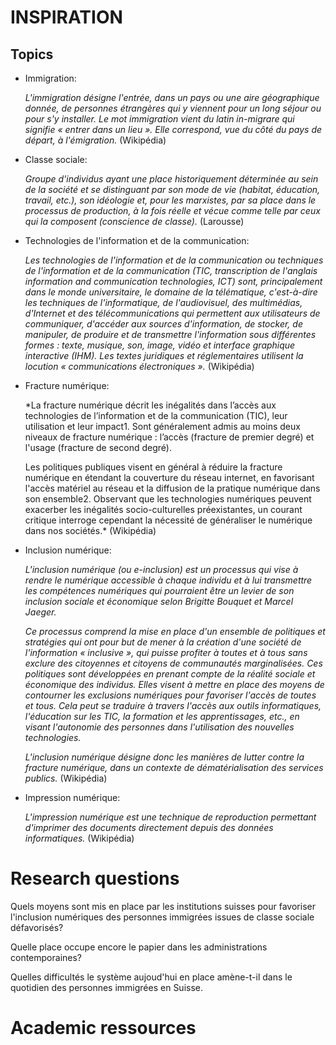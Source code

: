 # INSPIRATION

## Topics

- Immigration: 

    *L'immigration désigne l'entrée, dans un pays ou une aire géographique donnée, de personnes étrangères qui y viennent pour un long séjour ou pour s'y installer. Le mot immigration vient du latin in-migrare qui signifie « entrer dans un lieu ». Elle correspond, vue du côté du pays de départ, à l'émigration.* (Wikipédia)

- Classe sociale: 

    *Groupe d'individus ayant une place historiquement déterminée au sein de la société et se distinguant par son mode de vie (habitat, éducation, travail, etc.), son idéologie et, pour les marxistes, par sa place dans le processus de production, à la fois réelle et vécue comme telle par ceux qui la composent (conscience de classe).* (Larousse)

- Technologies de l'information et de la communication:

    *Les technologies de l'information et de la communication ou techniques de l'information et de la communication (TIC, transcription de l'anglais information and communication technologies, ICT) sont, principalement dans le monde universitaire, le domaine de la télématique, c'est-à-dire les techniques de l'informatique, de l'audiovisuel, des multimédias, d'Internet et des télécommunications qui permettent aux utilisateurs de communiquer, d'accéder aux sources d'information, de stocker, de manipuler, de produire et de transmettre l'information sous différentes formes : texte, musique, son, image, vidéo et interface graphique interactive (IHM). Les textes juridiques et réglementaires utilisent la locution « communications électroniques ».* (Wikipédia)

- Fracture numérique:

    *La fracture numérique décrit les inégalités dans l’accès aux technologies de l’information et de la communication (TIC), leur utilisation et leur impact1. Sont généralement admis au moins deux niveaux de fracture numérique : l’accès (fracture de premier degré) et l'usage (fracture de second degré). 
    
    Les politiques publiques visent en général à réduire la fracture numérique en étendant la couverture du réseau internet, en favorisant l'accès matériel au réseau et la diffusion de la pratique numérique dans son ensemble2. Observant que les technologies numériques peuvent exacerber les inégalités socio-culturelles préexistantes, un courant critique interroge cependant la nécessité de généraliser le numérique dans nos sociétés.* (Wikipédia)

- Inclusion numérique:

    *L'inclusion numérique (ou e-inclusion) est un processus qui vise à rendre le numérique accessible à chaque individu et à lui transmettre les compétences numériques qui pourraient être un levier de son inclusion sociale et économique selon Brigitte Bouquet et Marcel Jaeger.*
    
    *Ce processus comprend la mise en place d'un ensemble de politiques et stratégies qui ont pour but de mener à la création d'une société de l'information « inclusive », qui puisse profiter à toutes et à tous sans exclure des citoyennes et citoyens de communautés marginalisées. Ces politiques sont développées en prenant compte de la réalité sociale et économique des individus. Elles visent à mettre en place des moyens de contourner les exclusions numériques pour favoriser l'accès de toutes et tous. Cela peut se traduire à travers l'accès aux outils informatiques, l'éducation sur les TIC, la formation et les apprentissages, etc., en visant l'autonomie des personnes dans l'utilisation des nouvelles technologies.*
    
    *L'inclusion numérique désigne donc les manières de lutter contre la fracture numérique, dans un contexte de dématérialisation des services publics.* (Wikipédia)

- Impression numérique:

    *L'impression numérique est une technique de reproduction permettant d'imprimer des documents directement depuis des données informatiques.* (Wikipédia)

# Research questions

Quels moyens sont mis en place par les institutions suisses pour favoriser l'inclusion numériques des personnes immigrées issues de classe sociale défavorisés?

Quelle place occupe encore le papier dans les administrations contemporaines?

Quelles difficultés le système aujoud'hui en place amène-t-il dans le quotidien des personnes immigrées en Suisse.

# Academic ressources



